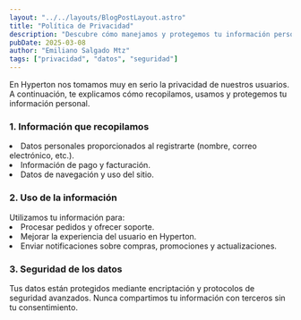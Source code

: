 ```yaml
---
layout: "../../layouts/BlogPostLayout.astro"
title: "Política de Privacidad"
description: "Descubre cómo manejamos y protegemos tu información personal en Hyperton."
pubDate: 2025-03-08
author: "Emiliano Salgado Mtz"
tags: ["privacidad", "datos", "seguridad"]
---
```

En Hyperton nos tomamos muy en serio la privacidad de nuestros usuarios. A continuación, te explicamos cómo recopilamos, usamos y protegemos tu información personal.

<h3 class="text-xl text-gray-700 font-semibold">1. Información que recopilamos</h3>

<li>Datos personales proporcionados al registrarte (nombre, correo electrónico, etc.).</li>
<li>Información de pago y facturación.</li>
<li>Datos de navegación y uso del sitio.</li>

<h3 class="text-xl text-gray-700 font-semibold">2. Uso de la información</h3>
Utilizamos tu información para:
<li>Procesar pedidos y ofrecer soporte.</li>
<li>Mejorar la experiencia del usuario en Hyperton.</li>
<li>Enviar notificaciones sobre compras, promociones y actualizaciones.</li>

<h3 class="text-xl text-gray-700 font-semibold">3. Seguridad de los datos</h3>
Tus datos están protegidos mediante encriptación y protocolos de seguridad avanzados. Nunca compartimos tu información con terceros sin tu consentimiento.